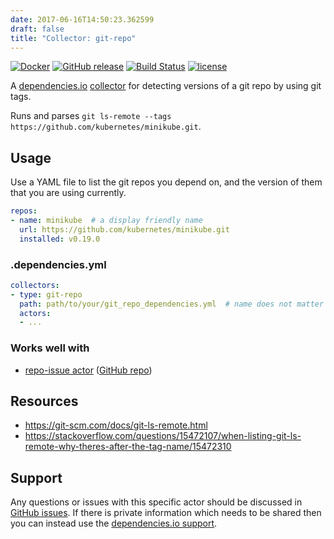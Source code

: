 ```yaml
---
date: 2017-06-16T14:50:23.362599
draft: false
title: "Collector: git-repo"
---
```


[![Docker](https://img.shields.io/badge/dockerhub-collector--git--repo-22B8EB.svg)](https://hub.docker.com/r/dependencies/collector-git-repo/)
[![GitHub release](https://img.shields.io/github/release/dependencies-io/collector-git-repo.svg)](https://github.com/dependencies-io/collector-git-repo/releases)
[![Build Status](https://travis-ci.org/dependencies-io/collector-git-repo.svg?branch=master)](https://travis-ci.org/dependencies-io/collector-git-repo)
[![license](https://img.shields.io/github/license/dependencies-io/collector-git-repo.svg)](https://github.com/dependencies-io/collector-git-repo/blob/master/LICENSE)

A [dependencies.io](https://www.dependencies.io)
[collector](https://www.dependencies.io/docs/collectors/) for detecting versions of
a git repo by using git tags.

Runs and parses `git ls-remote --tags https://github.com/kubernetes/minikube.git`.

## Usage

Use a YAML file to list the git repos you depend on, and the version of them
that you are using currently.

```yaml
repos:
- name: minikube  # a display friendly name
  url: https://github.com/kubernetes/minikube.git
  installed: v0.19.0
```

### .dependencies.yml

```yaml
collectors:
- type: git-repo
  path: path/to/your/git_repo_dependencies.yml  # name does not matter
  actors:
  - ...
```

### Works well with

- [repo-issue actor](https://www.dependencies.io/docs/actors/repo-issue/) ([GitHub repo](https://github.com/dependencies-io/actor-repo-issue/))

## Resources

- https://git-scm.com/docs/git-ls-remote.html
- https://stackoverflow.com/questions/15472107/when-listing-git-ls-remote-why-theres-after-the-tag-name/15472310

## Support

Any questions or issues with this specific actor should be discussed in [GitHub
issues](https://github.com/dependencies-io/collector-git-repo/issues). If there is
private information which needs to be shared then you can instead use the
[dependencies.io support](https://app.dependencies.io/support).
